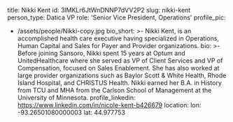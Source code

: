title: Nikki Kent
id: 3lMKLr6JtWnDNNP7dVV2P2
slug: nikki-kent
person_type: Datica VP
role: 'Senior Vice President, Operations'
profile_pic:
  - /assets/people/Nikki-copy.jpg
bio_short: >-
  Nikki Kent, is an accomplished health care executive having specialized in
  Operations, Human Capital and Sales for Payer and Provider organizations. 
bio: >-
  Before joining Sansoro, Nikki spent 15 years at Optum and UnitedHealthcare
  where she served as VP of Client Services and VP of Compensation, focused on
  Sales Enablement. She has also worked at large provider organizations such as
  Baylor Scott & White Health, Rhode Island Hospital, and CHRISTUS Health. Nikki
  earned her B.A. in History from TCU and MHA from the Carlson School of
  Management at the University of Minnesota.
profile_linkedin: https://www.linkedin.com/in/nicole-kent-b426679
location:
  lon: -93.26501080000003
  lat: 44.977753
